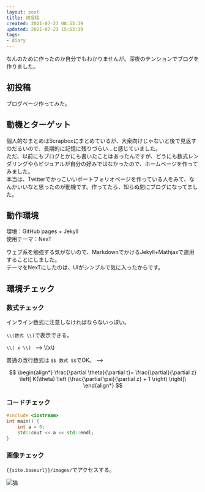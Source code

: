 ```yaml
---
layout: post
title: 初投稿
created: 2021-07-23 08:53:39
updated: 2021-07-23 15:53:39
tags:
- diary
---
```


なんのために作ったのか自分でもわかりませんが。深夜のテンションでブログを作りました。

## 初投稿

ブログページ作ってみた。

## 動機とターゲット

個人的なまとめはScrapboxにまとめているが、大衆向けじゃないと後で見返すのだるいので、長期的に記憶に残りづらい...と感じていました。  
ただ、以前にもブログとかにも書いたことはあったんですが、どうにも数式レンダリングやらビジュアルが自分の好みではなかったので、ホームページを作ってみました。  
本当は、Twitterでかっこいいポートフォリオページを作っている人をみて、なんかいいなと思ったのが動機です。作ってたら、知らぬ間にブログになってました。  

## 動作環境

環境：GitHub pages + Jekyll  
使用テーマ：NexT

ウェブ系を勉強する気がないので、MarkdownでかけるJekyll+Mathjaxで運用することにしました。  
テーマをNexTにしたのは、UIがシンプルで気に入ったからです。

## 環境チェック

### 数式チェック

インライン数式に注意しなければならないっぽい。

`\\(数式 \\)`で表示できる。

`\\( x \\) ` --> \\(x\\)

普通の改行数式は `$$ 数式 $$`でOK。
-->

$$
\begin{align*}
\frac{\partial \theta}{\partial t}= \frac{\partial}{\partial z}
\left[ K(\theta) \left (\frac{\partial \psi}{\partial z} + 1 \right) \right]\
\end{align*}
$$

### コードチェック

```c++
#include <iostream>
int main() {
    int a = 0;
    std::cout << a << std::endl;
}
```

### 画像チェック

`{{site.baseurl}}/images/`でアクセスする。

![猫]({{site.baseurl}}/images/cat.jpg)
